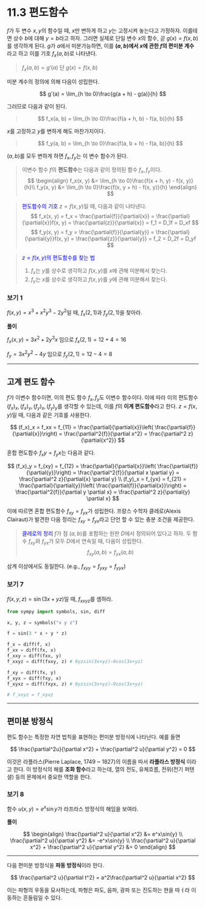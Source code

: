 # 11.3 편도함수

$f$가 두 변수 $x, y$의 함수일 때, $x$만 변하게 하고 $y$는 고정시켜 놓는다고 가정하자. 이를테면 상수 $b$에 대해 $y=b$라고 하자. 그러면 실제로 단일 변수 $x$의 함수, 곧 $g(x) = f(x, b)$를 생각하게 된다. $g$가 $a$에서 미분가능하면, 이를 **$(a,b)$에서 $x$에 관한 $f$의 편미분 계수**라고 하고 이를 기호 $f_x(a, b)$로 나타낸다. 

> $f_x(a, b) = g'(a)$ 단 $g(x) = f(x, b)$

미분 계수의 정의에 의해 다음이 성립한다.

$$
g'(a) = \lim_{h \to 0}\frac{g(a + h) - g(a)}{h}
$$

그러므로 다음과 같이 된다.

> $$
f_x(a, b) = \lim_{h \to 0}\frac{f(a + h, b) - f(a, b)}{h}
$$

$x$를 고정하고 $y$를 변하게 해도 마찬가지이다.

> $$
f_y(a, b) = \lim_{h \to 0}\frac{f(a, b + h) - f(a, b)}{h}
$$

$(a,b)$를 모두 변하게 하면 $f_x, f_y$는 이 변수 함수가 된다.

> 이변수 함수 $f$의 **편도함수**는 다음과 같이 정의된 함수 $f_x, f_y$이다.
>$$
\begin{align}
f_x(x, y) &= \lim_{h \to 0}\frac{f(x + h, y) - f(x, y)}{h}\\
f_y(x, y) &= \lim_{h \to 0}\frac{f(x, y + h) - f(x, y)}{h}
\end{align}
$$

> <span style="color:blue"> 편도함수의 기호 </span>
> $z = f(x, y)$일 때, 다음과 같이 나타낸다.
> $$
f_x(x, y) = f_x = \frac{\partial{f}}{\partial{x}} = \frac{\partial}{\partial{x}}f(x, y) = \frac{\partial{z}}{\partial{x}} = f_1 = D_1f = D_xf
$$
> $$
f_y(x, y) = f_y = \frac{\partial{f}}{\partial{y}} = \frac{\partial}{\partial{y}}f(x, y) = \frac{\partial{z}}{\partial{y}} = f_2 = D_2f = D_yf
$$

> <span style="color:blue"> $z = f(x, y)$의 편도함수를 찾는 법 </span>
> 1. $f_x$는 $y$를 상수로 생각하고 $f(x, y)$를 $x$에 관해 미분해서 찾는다.
> 2. $f_y$는 $x$를 상수로 생각하고 $f(x, y)$를 $y$에 관해 미분해서 찾는다.

### 보기 1

$f(x, y) = x^3 + x^2y^3 - 2y^2$일 때, $f_x(2, 1)$과 $f_y(2, 1)$을 찾아라.

**풀이**

$f_x(x, y) = 3x^2 + 2y^3x$ 임으로 $f_x(2, 1) = 12 + 4 = 16$

$f_y = 3x^2y^2 - 4y$ 임으로 $f_y(2, 1) = 12 - 4 = 8$

---

## 고계 편도 함수

$f$가 이변수 함수이면, 이의 편도 함수 $f_x, f_y$도 이변수 함수이다. 이에 따라 이의 편도함수 $(f_x)_x, (f_x)_y, (f_y)_x, (f_y)_y$를 생각할 수 있는데, 이를 $f$의 **이계 편도함수**라고 한다. $z = f(x, y)$일 때, 다음과 같은 기호를 사용한다.

$$
(f_x)_x = f_xx = f_{11} = \frac{\partial}{\partial{x}}\left( \frac{\partial{f}}{\partial{x}}\right) = \frac{\partial^2{f}}{\partial x^2} = \frac{\partial^2 z}{\partial{x^2}}
$$

혼합 편도함수 $f_xy = f_yx$는 다음과 같다.

$$
(f_x)_y = f_{xy} = f_{12} = \frac{\partial}{\partial{x}}\left( \frac{\partial{f}}{\partial{y}}\right) = \frac{\partial^2{f}}{\partial x \partial y} = \frac{\partial^2 z}{\partial{x} \partial y} \\
(f_y)_x = f_{yx} = f_{21} = \frac{\partial}{\partial{y}}\left( \frac{\partial{f}}{\partial{x}}\right) = \frac{\partial^2{f}}{\partial y \partial x} = \frac{\partial^2 z}{\partial{y} \partial x}
$$

이에 따르면 혼합 편도함수 $f_{xy} = f_{yx}$가 성립한다. 프랑스 수학자 클레로(Alexis Clairaut)가 발견한 다음 정리는 $f_{xy} = f_{yx}$라고 단언 할 수 있는 충분 조건을 제공한다. 

> <span style="color:blue"> 클레로의 정리 </span>
> $f$가 점 $(a,b)$를 포함하는 원판 $D$에서 정의되어 있다고 하자. 두 함수 $f_{xy}$와 $f_{yx}$가 모두 $D$에서 연속일 때, 다음이 성립한다. 
> $$
f_{xy}(a,b) = f_{yx}(a, b)
$$

삼계 이상에서도 동일한다. (e.g., $f_{xyy} = f_{yxy} = f_{yyx}$)

### 보기 7

$f(x,y,z) = \sin{(3x+ yz)}$일 때, $f_{xxyz}$를 셈하라.

```python
from sympy import symbols, sin, diff

x, y, z = symbols("x y z")

f = sin(3 * x + y * z)

f_x = diff(f, x)
f_xx = diff(fx, x)
f_xxy = diff(fxx, y)
f_xxyz = diff(fxxy, z) # 9yzsin(3x+yz)−9cos(3x+yz)

f_xy = diff(fx, y)
f_xyx = diff(fxy, x)
f_xyxz = diff(fxyx, z) # 9yzsin(3x+yz)−9cos(3x+yz)

# f_xxyz = f_xyxz
```

---

## 편미분 방정식

편도 함수는 특정한 자연 법칙을 표현하는 편미분 방정식에 나타난다. 예를 들면

$$
\frac{\partial^2u}{\partial x^2} + \frac{\partial^2 u}{\partial y^2} = 0 
$$

이것은 라플라스(Pierre Laplace, 1749 ~ 1827)의 이름을 따서 **라플라스 방정식** 이라고 한다. 이 방정식의 해를 **조화 함수**라고 하는데, 열의 전도, 유체흐름, 전위(전기 퍼텐셜) 등의 문제에서 중요한 역할을 한다.

### 보기 8

함수 $u(x, y) = e^x\sin{y}$가 라프라스 방정식의 해임을 보여라. 

**풀이**

$$
\begin{align}
\frac{\partial^2 u}{\partial x^2} &= e^x\sin{y}  \\
\frac{\partial^2 u}{\partial y^2} &= -e^x\sin{y} \\
\frac{\partial^2 u}{\partial x^2} + \frac{\partial^2 u}{\partial y^2} &= 0
\end{align}
$$

---

다음 편미분 방정식을 **파동 방정식**이라 한다.

$$
\frac{\partial^2 u}{\partial t^2} = a^2\frac{\partial^2 u}{\partial x^2}
$$

이는 파형의 우동을 묘사하는데, 파형은 파도, 음파, 광파 또는 진도하는 현을 따ㅓ라 이동하는 흔들림일 수 있다. 








